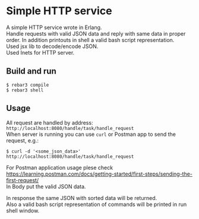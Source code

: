 Simple HTTP service
=====

A simple HTTP service wrote in Erlang.  
Handle requests with valid JSON data and reply with same data in proper order. In addition printouts in shell a valid bash script representation.  
Used jsx lib to decode/encode JSON.  
Used Inets for HTTP server.  

Build and run
-----

    $ rebar3 compile
    $ rebar3 shell

Usage
-----

All request are handled by address: `http://localhost:8080/handle/task/handle_request`  
When server is running you can use `curl` or Postman app to send the request, e.g.:  

    $ curl -d '<some_json_data>' http://localhost:8080/handle/task/handle_request


For Postman application usage plese check https://learning.postman.com/docs/getting-started/first-steps/sending-the-first-request/  
In Body put the valid JSON data.  

In response the same JSON with sorted data will be returned.  
Also a valid bash script representation of commands will be printed in run shell window.